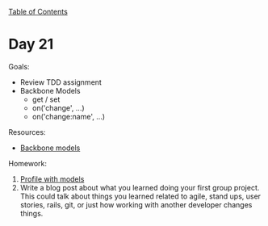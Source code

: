 [Table of Contents](/README.md)

# Day 21

Goals:
* Review TDD assignment
* Backbone Models
	* get / set
	* on('change', ...)
	* on('change:name', ...)

Resources:
* [Backbone models](http://backbonejs.org/#Model)

Homework:

1. [Profile with models](https://github.com/TIY-Austin-Front-End-Engineering/profile-model)
2. Write a blog post about what you learned doing your first group project. This could talk about things you learned related to agile, stand ups, user stories, rails, git, or just how working with another developer changes things.
